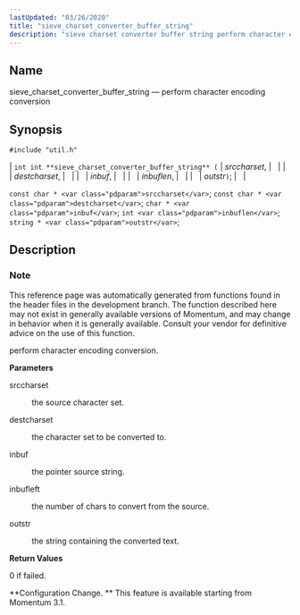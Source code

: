 ```yaml
---
lastUpdated: "03/26/2020"
title: "sieve_charset_converter_buffer_string"
description: "sieve charset converter buffer string perform character encoding conversion int int sieve charset converter buffer string srccharset destcharset inbuf inbuflen outstr const char srccharset const char destcharset char inbuf int inbuflen string outstr This reference page was automatically generated from functions found in the header files in the development branch..."
---
```


<a name="apis.sieve_charset_converter_buffer_string"></a> 
## Name

sieve_charset_converter_buffer_string — perform character encoding conversion

## Synopsis

`#include "util.h"`

| `int int **sieve_charset_converter_buffer_string** (` | <var class="pdparam">srccharset</var>, |   |
|   | <var class="pdparam">destcharset</var>, |   |
|   | <var class="pdparam">inbuf</var>, |   |
|   | <var class="pdparam">inbuflen</var>, |   |
|   | <var class="pdparam">outstr</var>`)`; |   |

`const char * <var class="pdparam">srccharset</var>`;
`const char * <var class="pdparam">destcharset</var>`;
`char * <var class="pdparam">inbuf</var>`;
`int <var class="pdparam">inbuflen</var>`;
`string * <var class="pdparam">outstr</var>`;<a name="idp59762880"></a> 
## Description

### Note

This reference page was automatically generated from functions found in the header files in the development branch. The function described here may not exist in generally available versions of Momentum, and may change in behavior when it is generally available. Consult your vendor for definitive advice on the use of this function.

perform character encoding conversion.

**<a name="idp59765744"></a> Parameters**

<dl class="variablelist">

<dt>srccharset</dt>

<dd>

the source character set.

</dd>

<dt>destcharset</dt>

<dd>

the character set to be converted to.

</dd>

<dt>inbuf</dt>

<dd>

the pointer source string.

</dd>

<dt>inbufleft</dt>

<dd>

the number of chars to convert from the source.

</dd>

<dt>outstr</dt>

<dd>

the string containing the converted text.

</dd>

</dl>

**<a name="idp59775888"></a> Return Values**

0 if failed.

**Configuration Change. ** This feature is available starting from Momentum 3.1.